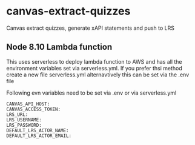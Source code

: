 # canvas-extract-quizzes

Canvas extract quizzes, generate xAPI statements and push to LRS 

## Node 8.10 Lambda function

This uses serverless to deploy lambda function to AWS and has all the environment variables set via serverless.yml. If you prefer thsi method create a new file serverless.yml
alternavtively this can be set via the .env file


Following evn variables need to be set via .env or via serverless.yml
```
CANVAS_API_HOST:
CANVAS_ACCESS_TOKEN:
LRS_URL: 
LRS_USERNAME:
LRS_PASSWORD:
DEFAULT_LRS_ACTOR_NAME: 
DEFAULT_LRS_ACTOR_EMAIL: 
```
